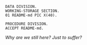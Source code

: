 ```
DATA DIVISION.
WORKING-STORAGE SECTION.
01 README-md PIC X(40).
```
```
PROCEDURE DIVISION.
ACCEPT README-md.
```
*Why are we still here? Just to suffer?*
